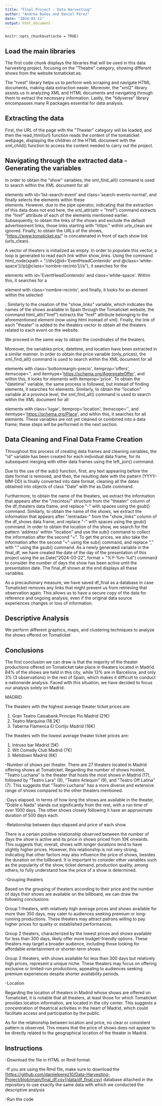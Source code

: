 ```yaml
---
title: "Final Project - Data Harvesting"
author: "Andrea Baños and Daniel Pérez"
date: "2024-03-11"
output: html_document
---
```


```{r setup, include=FALSE}
knitr::opts_chunk$set(echo = TRUE)
```

## Load the main libraries

The first code chunk displays the libraries that will be used in this data harvesting project, focusing on the "Theatre" category, showing different shows from the website tomaticket.es.

The "rvest" library helps us to perform web scraping and navigate HTML documents, making data extraction easier. Moreover, the "xml2" library assists us in analyzing XML and HTML documents and navigating through them to extract the necessary information. Lastly, the "tidyverse" library encompasses many R packages essential for data analysis.

## Extracting the data

First, the URL of the page with the "Theater" category will be loaded, and then the read_html(url) function reads the content of the tomaticket webpage, displaying the children of the HTML document with the xml_child() function to access the content needed to carry out the project.

## Navigating through the extracted data - Generating the variables

In order to obtain the "show" variables, the xml_find_all() command is used to search within the XML document for all <div> elements with id='list-search-event' and class='search-events-normal', and finally selects the <a> elements within these <div> elements. However, due to the pipe operator, indicating that the extraction of this data does not end here, the xml_attr(attr = "href") command extracts the "href" attribute of each of the <a> elements mentioned earlier. Subsequently, to obtain the links of the shows and exclude the default advertisement links, those links starting with "https:" within urls_clean are ignored. Finally, to obtain the URLs of the shows, "https://www.tomaticket.es/" is concatenated in front of each show link (urls_clean).

A vector of theaters is initialized as empty. In order to populate this vector, a loop is generated to read each link within show_links. Using the command html_node(xpath = "//div[@id='EventHeadContenido' and @class='white-space']//p[@class='nombre-recinto']//a"), it searches for the <div> elements with id='EventHeadContenido' and class='white-space'. Within this, it searches for a <p> element with class='nombre-recinto', and finally, it looks for an <a> element within the selected <p>. Similarly to the creation of the "show_links" variable, which indicates the names of the shows available in Spain through the Tomaticket website, the command html_attr("href") extracts the "href" attribute belonging to the aforementioned <a> element (now using html instead of xml). Finally, the link of each "theater" is added to the theaters vector to obtain all the theaters related to each event on the website.

We proceed in the same way to obtain the coordinates of the theaters.

Moreover, the variables price, datetime, and location have been extracted in a similar manner. In order to obtain the price variable (only_prices), the xml_find_all() command is used to search within the XML document for all <p> elements with class='bottommargin-precio', itemprop='offers', itemscope='', and itemtype='https://schema.org/AggregateOffer', and within this, it looks for <meta> elements with itemprop='price'. To obtain the "datetime" variable, the same process is followed, but instead of finding <meta> elements, it searches for <time> elements. Similarly, to obtain the "location" variable at a province level, the xml_find_all() command is used to search within the XML document for all <p> elements with class='lugar', itemprop='location', itemscope='', and itemtype='https://schema.org/Place', and within this, it searches for all <meta> elements. These variables are not yet cleaned or combined into a data frame; these steps will be performed in the next section.

## Data Cleaning and Final Data Frame Creation

Throughout this process of creating data frames and cleaning variables, the "id" variable has been created for each individual data frame, for its subsequent merging with other data frames using the left_join() command.

Due to the use of the sub() function, first, any text appearing before the date format is removed, and then, the resulting date with the pattern (YYYY-MM-DD) is finally converted into date format, cleaning all the dates obtained into objects of class "Date" with the as.Date command.

Furthermore, to obtain the name of the theaters, we extract the information that appears after the "/recintos/" structure from the "theater" column of the df_theaters data frame, and replace "-" with spaces using the gsub() command. Similarly, to obtain the name of the shows, we extract the information that appears after "/entradas-" from the "show_links" column of the df_shows data frame, and replace "-" with spaces using the gsub() command. In order to obtain the location of the show, we search for the pattern 'address' within "location" and use the sub() command to collect the information after the second "=". To get the prices, we also take the information after the second "=" using the sub() command, and replace "," with "." using the gsub() command. As a newly generated variable in the final_df, we have created the date of the day of the presentation of this project using the as.Date("2024-03-22", format = "%Y-%m-%d") command to consider the number of days the show has been active until the presentation date. The final_df shown at the end displays all these variables.

As a precautionary measure, we have saved df_final as a database in case Tomaticket removes any links that might prevent us from retrieving that observation again. This allows us to have a secure copy of the data for reference and ongoing analysis, even if the original data source experiences changes or loss of information.

## Descriptive Analysis

We perform different graphics, maps, and clustering techniques to analyze the shows offered on Tomaticket

## Conclusions
The first conclusion we can draw is that the majority of the theater productions offered on Tomaticket take place in theaters located in Madrid. 84% of the shows are held in this city, while 13% are in Barcelona, and only 3% (3 observations) in the rest of Spain, which makes it difficult to conduct a nationwide analysis. Faced with this situation, we have decided to focus our analysis solely on Madrid.


MADRID

The theaters with the highest average theater ticket prices are:

1. Gran Teatro Caixabank Principe Pio Madrid (21€)
2. Teatro Marquina (18.2€)
3. Taberna Flamenca El Cortijo Madrid (18€)	

The theaters with the lowest average theater ticket prices are:

1. Intruso bar Madrid	(5€)		
2. Wit Comedy Club Madrid (7€)	
3. Meltdown Madrid	(8€)


-Number of shows per theater.
There are 27 theaters located in Madrid offering shows at Tomaticket.
Regarding the number of shows hosted, "Teatro Luchana" is the theater that hosts the most shows in Madrid (17), followed by "Teatro Lara" (9), "Teatro Arlequín" (9), and "Teatro Off Latina" (7). This suggests that "Teatro Luchana" has a more diverse and extensive range of shows compared to the other theaters mentioned.

-Days elapsed.
In terms of how long the shows are available in the theater, "Doble o Nada" stands out significantly from the rest, with a run time of over 1000 days. The other shows closely following it have an approximate duration of 500 days each.

-Relationship between days elapsed and price of each show.

There is a certain positive relationship observed between the number of days the show is active and its price in shows priced from 10€ onwards. This suggests that, overall, shows with longer durations tend to have slightly higher prices. However, this relationship is not very strong, indicating that other factors may also influence the price of shows, besides the duration on the billboard. It is important to consider other variables such as the popularity of the show, ticket demand, production quality, among others, to fully understand how the price of a show is determined.

-Grouping theaters

Based on the grouping of theaters according to their price and the number of days their shows are available on the billboard, we can draw the following conclusions:

Group 1 theaters, with relatively high average prices and shows available for more than 350 days, may cater to audiences seeking premium or long-running productions. These theaters may attract patrons willing to pay higher prices for quality or established performances.

Group 2 theaters, characterized by the lowest prices and shows available for less than 300 days, likely offer more budget-friendly options. These theaters may target a broader audience, including those looking for affordable entertainment or shorter-term shows.

Group 3 theaters, with shows available for less than 300 days but relatively high prices, represent a unique niche. These theaters may focus on offering exclusive or limited-run productions, appealing to audiences seeking premium experiences despite shorter availability periods.

-Location

Regarding the location of theaters in Madrid whose shows are offered on Tomaticket, it is notable that all theaters, at least those for which Tomaticket provides location information, are located in the city center. This suggests a concentration of theatrical activities in the heart of Madrid, which could facilitate access and participation by the public.

As for the relationship between location and price, no clear or consistent pattern is observed. This means that the price of shows does not appear to be directly related to the geographical location of the theater in Madrid.
## Instructions
-Download the file in HTML or Rmd format.

-If you are using the Rmd file, make sure to download the [https://github.com/daniielperez10/Data-Harvesting-Project/blob/main/final_df.csv](data/df_final.csv) database attached in the repository to use exactly the same data with which we conducted the descriptive analysis 

-Run the code


